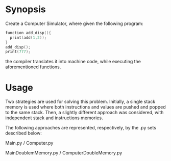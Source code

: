 # Synopsis
Create a Computer Simulator, where given the following program:

```c
function add_disp(){
  print(add(1,2));
}
add_disp();
print(777);
```

the compiler translates it into machine code, while executing the aforementioned functions.

# Usage

Two strategies are used for solving this problem. Initially, a single stack memory is used where both instructions and values are pushed and popped to the same stack. Then, a slightly different approach was considered, with independent stack and instructions memories. 

The following approaches are represented, respectively, by the .py sets described below:

Main.py / Computer.py

MainDoublemMemory.py / ComputerDoubleMemory.py

